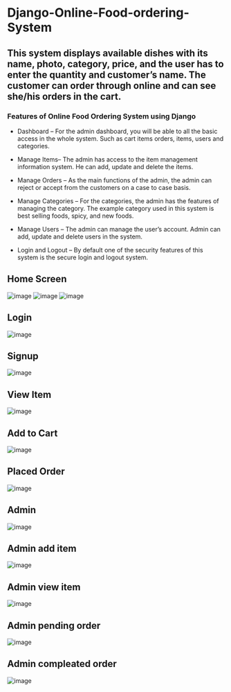 # Django-Online-Food-ordering-System
## This system displays available dishes with its name, photo, category, price, and the user has to enter the quantity and customer’s name. The customer can order through online and can see she/his orders in the cart.

### Features of Online Food Ordering System using Django

* Dashboard – For the admin dashboard, you will be able to all the basic access in the whole system. Such as cart items orders, items, users and categories.

* Manage Items– The admin has access to the item management information system. He can add, update and delete the items.

* Manage Orders – As the main functions of the admin, the admin can reject or accept from the customers on a case to case basis.

* Manage Categories – For the categories, the admin has the features of managing the category. The example category used in this system is best selling foods, spicy, and new  foods.

* Manage Users – The admin can manage the user’s account. Admin can add, update and delete users in the system.

* Login and Logout – By default one of the security features of this system is the secure login and logout system.

## Home Screen
![image](https://user-images.githubusercontent.com/69730480/117545526-bd4a6980-b043-11eb-9f05-510b7cabe5c8.png)
![image](https://user-images.githubusercontent.com/69730480/117544836-ddc4f480-b040-11eb-9661-3bf77ac07295.png)
![image](https://user-images.githubusercontent.com/69730480/117544867-02b96780-b041-11eb-930e-eadbbc54f017.png)

## Login
![image](https://user-images.githubusercontent.com/69730480/117544906-29779e00-b041-11eb-86a7-36707f31d8ce.png)

## Signup
![image](https://user-images.githubusercontent.com/69730480/117544947-4ca24d80-b041-11eb-80f5-dab22541f039.png)

## View Item
![image](https://user-images.githubusercontent.com/69730480/117545036-ad318a80-b041-11eb-899f-8977c68a7699.png)

## Add to Cart
![image](https://user-images.githubusercontent.com/69730480/117545060-d7834800-b041-11eb-97f4-e9cc66c03e01.png)

## Placed Order
![image](https://user-images.githubusercontent.com/69730480/117545258-9a6b8580-b042-11eb-8825-8cdcfcf6d2f2.png)

## Admin
![image](https://user-images.githubusercontent.com/69730480/117545292-bec76200-b042-11eb-8bbc-9c68114e0364.png)

## Admin add item
![image](https://user-images.githubusercontent.com/69730480/117545336-f59d7800-b042-11eb-8aea-f1f6c8e898b7.png)

## Admin view item
![image](https://user-images.githubusercontent.com/69730480/117545352-06e68480-b043-11eb-916c-909aa1d2f4f0.png)

## Admin pending order
![image](https://user-images.githubusercontent.com/69730480/117545388-34333280-b043-11eb-98bc-58e4b391b0e2.png)

## Admin compleated order
![image](https://user-images.githubusercontent.com/69730480/117545481-9429d900-b043-11eb-9a28-fdd381b57356.png)
